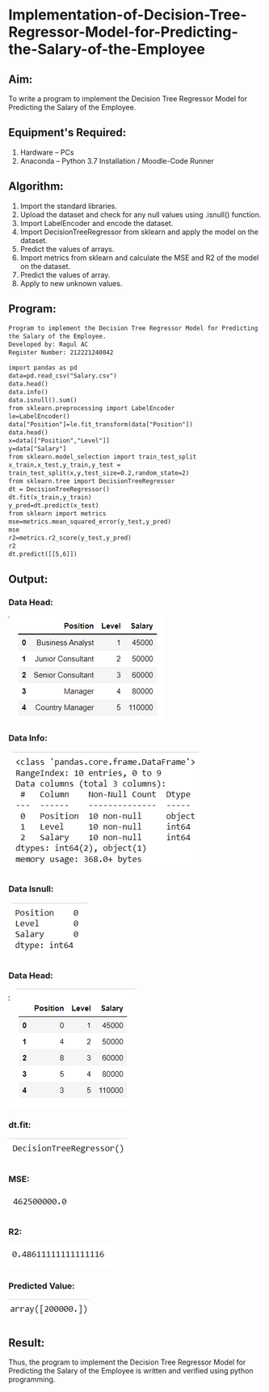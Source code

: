 # Implementation-of-Decision-Tree-Regressor-Model-for-Predicting-the-Salary-of-the-Employee

## Aim:
To write a program to implement the Decision Tree Regressor Model for Predicting the Salary of the Employee.

## Equipment's Required:
1. Hardware – PCs
2. Anaconda – Python 3.7 Installation / Moodle-Code Runner

## Algorithm:

1. Import the standard libraries.
2. Upload the dataset and check for any null values using .isnull() function.
3. Import LabelEncoder and encode the dataset.
4. Import DecisionTreeRegressor from sklearn and apply the model on the dataset.
5. Predict the values of arrays.
6. Import metrics from sklearn and calculate the MSE and R2 of the model on the dataset.
7. Predict the values of array.
8. Apply to new unknown values.

## Program:
~~~
Program to implement the Decision Tree Regressor Model for Predicting the Salary of the Employee.
Developed by: Ragul AC
Register Number: 212221240042  
~~~
~~~
import pandas as pd
data=pd.read_csv("Salary.csv")
data.head()
data.info()
data.isnull().sum()
from sklearn.preprocessing import LabelEncoder
le=LabelEncoder()
data["Position"]=le.fit_transform(data["Position"])
data.head()
x=data[["Position","Level"]]
y=data["Salary"]
from sklearn.model_selection import train_test_split
x_train,x_test,y_train,y_test = train_test_split(x,y,test_size=0.2,random_state=2)
from sklearn.tree import DecisionTreeRegressor
dt = DecisionTreeRegressor()
dt.fit(x_train,y_train)
y_pred=dt.predict(x_test)
from sklearn import metrics
mse=metrics.mean_squared_error(y_test,y_pred)
mse
r2=metrics.r2_score(y_test,y_pred)
r2
dt.predict([[5,6]])
~~~

## Output:

### Data Head:

![output](1.png)

### Data Info:

![output](2.png)

### Data Isnull:

![output](3.png)

### Data Head:

![output](4.png)

### dt.fit:

![output](5.png)

### MSE:

![output](6.png)

### R2:

![output](7.png)

### Predicted Value:

![output](8.png)

## Result:

Thus, the program to implement the Decision Tree Regressor Model for Predicting the Salary of the Employee is written and verified using python programming.
